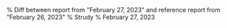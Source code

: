 % Diff between report from "February 27, 2023" and reference report from "February 26, 2023"
% Strudy
% February 27, 2023


